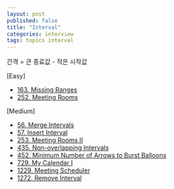 ```yaml
---
layout: post
published: false
title: "Interval"
categories: interview
tags: topics interval
---
```


간격 = 큰 종료값 - 작은 시작값

[Easy]
- [163. Missing Ranges](/interview/2023/06/19/missing-ranges/)
- [252. Meeting Rooms](/interview/2023/04/19/meeting-rooms/)

[Medium]
- [56. Merge Intervals](/interview/2023/04/16/merge-intervals/)
- [57. Insert Interval](/interview/2023/07/21/insert-interval/)
- [253. Meeting Rooms II](/interview/2023/04/18/meeting-rooms-ii/)
- [435. Non-overlapping Intervals](/interview/2023/06/20/non-overlapping-intervals/)
- [452. Minimum Number of Arrows to Burst Balloons](/interview/2023/05/30/minimum-number-of-arrows-to-burst-balloons/)
- [729. My Calendar I](/interview/2023/04/30/my-calendar-i/)
- [1229. Meeting Scheduler](/interview/2023/05/21/meeting-scheduler/)
- [1272. Remove Interval](/interview/2023/07/13/remove-interval/)